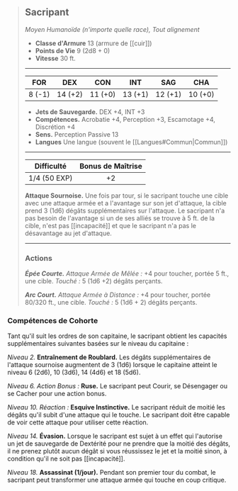 >## Sacripant
>*Moyen Humanoïde (n'importe quelle race), Tout alignement*
>
>- **Classe d'Armure** 13 (armure de [[cuir]])
>- **Points de Vie** 9 (2d8 + 0)
>- **Vitesse** 30 ft.
>___
>|FOR|DEX|CON|INT|SAG|CHA|
>|:---:|:---:|:---:|:---:|:---:|:---:|
>|8 (-1)|14 (+2)|11 (+0)|13 (+1)|12 (+1)|10 (+0)|
> 
> - __Jets de Sauvegarde.__ DEX +4, INT +3
> - __Compétences.__ Acrobatie +4, Perception +3, Escamotage +4, Discrétion +4
> - __Sens.__ Perception Passive 13
> - __Langues__ Une langue (souvent le [[Langues#Commun|Commun]])
>___
> | Difficulté | Bonus de Maîtrise |
> |:-:|:-:|
> | 1/4 (50 EXP) | +2 |
> 
> __Attaque Sournoise.__ Une fois par tour, si le sacripant touche une cible avec une attaque armée et a l'avantage sur son jet d'attaque, la cible prend 3 (1d6) dégâts supplémentaires sur l'attaque. Le sacripant n'a pas besoin de l'avantage si un de ses alliés se trouve à 5 ft. de la cible, n'est pas [[incapacité]] et que le sacripant n'a pas le désavantage au jet d'attaque.
>___
>
>### Actions
>***Épée Courte.*** *Attaque Armée de Mêlée :* +4 pour toucher, portée 5 ft., une cible. *Touché :* 5 (1d6 +2) dégâts perçants.
>
>***Arc Court.*** *Attaque Armée à Distance :* +4 pour toucher, portée 80/320 ft., une cible. *Touché :* 5 (1d6 + 2) dégâts perçants.

### Compétences de Cohorte

Tant qu'il suit les ordres de son capitaine, le sacripant obtient les capacités supplémentaires suivantes basées sur le niveau du capitaine :

_Niveau 2._ __Entraînement de Roublard.__ Les dégâts supplémentaires de l'attaque sournoise augmentent de 3 (1d6) lorsque le capitaine atteint le niveau 6 (2d6), 10 (3d6), 14 (4d6) et 18 (5d6). 

_Niveau 6._ _Action Bonus :_ __Ruse.__ Le sacripant peut Courir, se Désengager ou se Cacher pour une action bonus. 

_Niveau 10._ _Réaction :_ __Esquive Instinctive.__ Le sacripant réduit de moitié les dégâts qu'il subit d'une attaque qui le touche. Le sacripant doit être capable de voir cette attaque pour utiliser cette réaction.

_Niveau 14._ __Évasion.__ Lorsque le sacripant est sujet à un effet qui l'autorise un jet de sauvegarde de Dextérité pour ne prendre que la moitié des dégâts, il ne prenez plutôt aucun dégât si vous réussissez le jet et la moitié sinon, à condition qu'il ne soit pas [[incapacité]].

_Niveau 18._ __Assassinat (1/jour).__ Pendant son premier tour du combat, le sacripant peut transformer une attaque armée qui touche en coup critique.